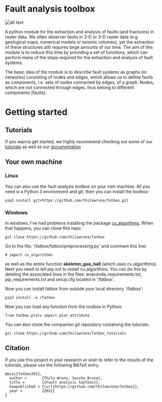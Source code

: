 # Fault analysis toolbox

![alt text](https://github.com/thilowrona/fault_analysis_toolbox/blob/master/fault_network.png)

A python module for the extraction and analysis of faults (and fractures) in raster data. We often observer faults in 2-D or 3-D raster data (e.g. geological maps, numerical models or seismic volumes), yet the extraction of these structures still requires large amounts of our time. The aim of this module is to reduce this time by providing a set of functions, which can perform many of the steps required for the extraction and analysis of fault systems.

The basic idea of the module is to describe fault systems as graphs (or networks) consisting of nodes and edges, which allows us to define faults as components, i.e. sets of nodes connected by edges, of a graph. Nodes, which are not connected through edges, thus belong to different components (faults).

# Getting started
## Tutorials
If you wanna get started, we highly recommend checking out some of our [tutorials](https://github.com/thilowrona/fatbox_tutorials) as well as our [documentation](https://fatbox.readthedocs.io/en/latest/index.html)

## Your own machine
### Linux
You can also use the fault analysis toolbox on your own machine. All you need is a Python 3 enviromnent and git, then you can install the toolbox:
```
pip3 install git+https://github.com/thilowrona/fatbox.git
```
### Windows
In windows, I've had problems installing the package [cv_algorithms](https://github.com/ulikoehler/cv_algorithms). When that happens, you can clone this repo:
```
git clone https://github.com/thilowrona/fatbox
```
Go to the file: '/fatbox/fatbox/preprocessing.py' and comment this line:
```
# import cv_algorithms
```
as well as the entire function **skeleton_guo_hall** (which uses cv_algorithms). Next you need to tell pip not to install cv_algorithms. You can do this by deleting the associated lines in the files: anaconda_requirements.txt, pip_requirements.txt and setup.cfg located in '/fatbox'.

Now you can install fatbox from outside your local directory '/fatbox':
```
pip3 install -e /fatbox
```

Now you can load any function from the toolbox in Python:
```
from fatbox.plots import plot_attribute
```
You can also clone the companion git repository containing the tutorials:

``` 
git clone https://github.com/thilowrona/fatbox_tutorials
```


## Citation
If you use this project in your research or wish to refer to the results of the tutorials, please use the following BibTeX entry.
```
@misc{fatbox2021,
  author =       {Thilo Wrona, Sascha Brune},
  title =        {{Fault analysis toolbox}},
  howpublished = {\url{https://github.com/thilowrona/fatbox}},
  year =         {2021}
}
```
